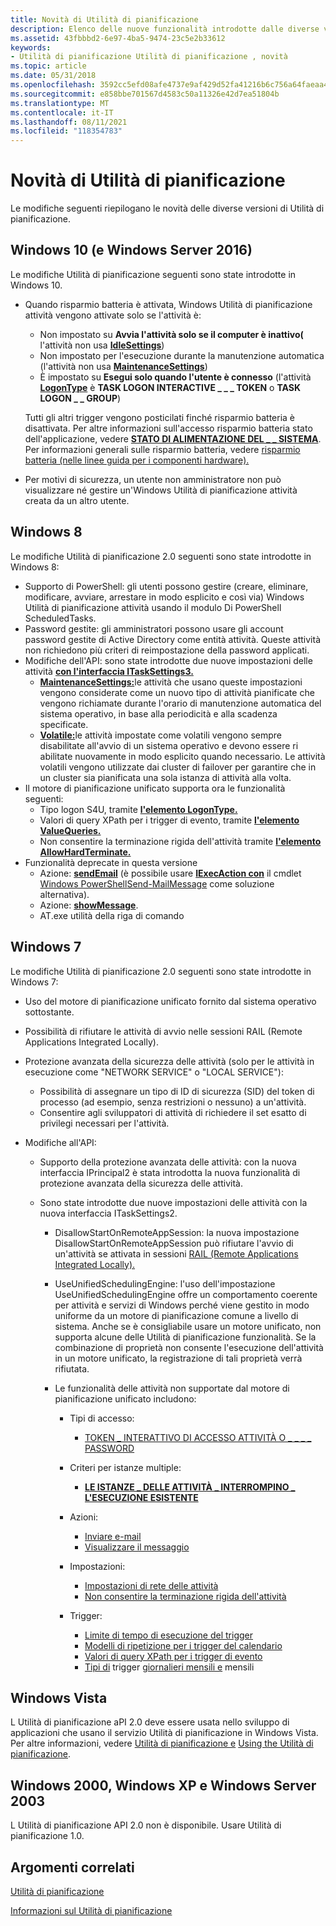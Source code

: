 ```yaml
---
title: Novità di Utilità di pianificazione
description: Elenco delle nuove funzionalità introdotte dalle diverse versioni di Utilità di pianificazione.
ms.assetid: 43fbbbd2-6e97-4ba5-9474-23c5e2b33612
keywords:
- Utilità di pianificazione Utilità di pianificazione , novità
ms.topic: article
ms.date: 05/31/2018
ms.openlocfilehash: 3592cc5efd08afe4737e9af429d52fa41216b6c756a64faeaa45f6cc5c0774b2
ms.sourcegitcommit: e858bbe701567d4583c50a11326e42d7ea51804b
ms.translationtype: MT
ms.contentlocale: it-IT
ms.lasthandoff: 08/11/2021
ms.locfileid: "118354783"
---
```

# <a name="whats-new-in-task-scheduler"></a>Novità di Utilità di pianificazione

Le modifiche seguenti riepilogano le novità delle diverse versioni di Utilità di pianificazione.

## <a name="windows-10-and-windows-server-2016"></a>Windows 10 (e Windows Server 2016)

Le modifiche Utilità di pianificazione seguenti sono state introdotte in Windows 10.

-   Quando risparmio batteria è attivata, Windows Utilità di pianificazione attività vengono attivate solo se l'attività è:

    -   Non impostato su **Avvia l'attività solo se il computer è inattivo(** l'attività non usa [**IdleSettings**](/windows/desktop/api/taskschd/nf-taskschd-itasksettings-get_idlesettings))
    -   Non impostato per l'esecuzione durante la manutenzione automatica (l'attività non usa [**MaintenanceSettings**](/windows/desktop/api/Taskschd/nf-taskschd-itasksettings3-get_maintenancesettings))
    -   È impostato su **Esegui solo quando l'utente è connesso** (l'attività [**LogonType**](/windows/desktop/api/taskschd/nf-taskschd-iprincipal-get_logontype) è **TASK LOGON INTERACTIVE \_ \_ \_ TOKEN** o **TASK LOGON \_ \_ GROUP**)

    Tutti gli altri trigger vengono posticilati finché risparmio batteria è disattivata. Per altre informazioni sull'accesso risparmio batteria stato dell'applicazione, vedere [**STATO DI ALIMENTAZIONE DEL \_ \_ SISTEMA**](/windows/desktop/api/winbase/ns-winbase-system_power_status). Per informazioni generali sulle risparmio batteria, vedere [risparmio batteria (nelle linee guida per i componenti hardware).](/windows-hardware/design/component-guidelines/battery-saver)

-   Per motivi di sicurezza, un utente non amministratore non può visualizzare né gestire un'Windows Utilità di pianificazione attività creata da un altro utente.

## <a name="windows-8"></a>Windows 8

Le modifiche Utilità di pianificazione 2.0 seguenti sono state introdotte in Windows 8:

-   Supporto di PowerShell: gli utenti possono gestire (creare, eliminare, modificare, avviare, arrestare in modo esplicito e così via) Windows Utilità di pianificazione attività usando il modulo Di PowerShell ScheduledTasks.
-   Password gestite: gli amministratori possono usare gli account password gestite di Active Directory come entità attività. Queste attività non richiedono più criteri di reimpostazione della password applicati.
-   Modifiche dell'API: sono state introdotte due nuove impostazioni delle attività [**con l'interfaccia ITaskSettings3.**](/windows/desktop/api/taskschd/nn-taskschd-itasksettings3)
    -   [**MaintenanceSettings:**](/windows/desktop/api/Taskschd/nf-taskschd-itasksettings3-get_maintenancesettings)le attività che usano queste impostazioni vengono considerate come un nuovo tipo di attività pianificate che vengono richiamate durante l'orario di manutenzione automatica del sistema operativo, in base alla periodicità e alla scadenza specificate.
    -   [**Volatile:**](/windows/desktop/api/Taskschd/nf-taskschd-itasksettings3-get_volatile)le attività impostate come volatili vengono sempre disabilitate all'avvio di un sistema operativo e devono essere ri abilitate nuovamente in modo esplicito quando necessario. Le attività volatili vengono utilizzate dai cluster di failover per garantire che in un cluster sia pianificata una sola istanza di attività alla volta.
-   Il motore di pianificazione unificato supporta ora le funzionalità seguenti:
    -   Tipo logon S4U, tramite [**l'elemento LogonType.**](taskschedulerschema-logontype-principaltype-element.md)
    -   Valori di query XPath per i trigger di evento, tramite [**l'elemento ValueQueries.**](taskschedulerschema-valuequeries-eventtriggertype-element.md)
    -   Non consentire la terminazione rigida dell'attività tramite [**l'elemento AllowHardTerminate.**](taskschedulerschema-allowhardterminate-settingstype-element.md)
-   Funzionalità deprecate in questa versione
    -   Azione: [**sendEmail**](taskschedulerschema-sendemail-actiongroup-element.md) (è possibile usare [**IExecAction con**](/windows/desktop/api/taskschd/nn-taskschd-iexecaction) il cmdlet [Windows PowerShell](https://technet.microsoft.com/library/bb978526.aspx)[Send-MailMessage](/powershell/module/microsoft.powershell.utility/send-mailmessage?view=powershell-7&preserve-view=true) come soluzione alternativa).
    -   Azione: [**showMessage**](taskschedulerschema-showmessage-actiongroup-element.md).
    -   AT.exe utilità della riga di comando

## <a name="windows-7"></a>Windows 7

Le modifiche Utilità di pianificazione 2.0 seguenti sono state introdotte in Windows 7:

-   Uso del motore di pianificazione unificato fornito dal sistema operativo sottostante.
-   Possibilità di rifiutare le attività di avvio nelle sessioni RAIL (Remote Applications Integrated Locally).
-   Protezione avanzata della sicurezza delle attività (solo per le attività in esecuzione come "NETWORK SERVICE" o "LOCAL SERVICE"):

    -   Possibilità di assegnare un tipo di ID di sicurezza (SID) del token di processo (ad esempio, senza restrizioni o nessuno) a un'attività.
    -   Consentire agli sviluppatori di attività di richiedere il set esatto di privilegi necessari per l'attività.

-   Modifiche all'API:

    -   Supporto della protezione avanzata delle attività: con la nuova interfaccia IPrincipal2 è stata introdotta la nuova funzionalità di protezione avanzata della sicurezza delle attività.
    -   Sono state introdotte due nuove impostazioni delle attività con la nuova interfaccia ITaskSettings2.

        -   DisallowStartOnRemoteAppSession: la nuova impostazione DisallowStartOnRemoteAppSession può rifiutare l'avvio di un'attività se attivata in sessioni [RAIL (Remote Applications Integrated Locally).](/openspecs/windows_protocols/MS-WINPROTLP/df36f95e-6a6b-48d6-a3ae-35a17674f546)
        -   UseUnifiedSchedulingEngine: l'uso dell'impostazione UseUnifiedSchedulingEngine offre un comportamento coerente per attività e servizi di Windows perché viene gestito in modo uniforme da un motore di pianificazione comune a livello di sistema. Anche se è consigliabile usare un motore unificato, non supporta alcune delle Utilità di pianificazione funzionalità. Se la combinazione di proprietà non consente l'esecuzione dell'attività in un motore unificato, la registrazione di tali proprietà verrà rifiutata.
        -   Le funzionalità delle attività non supportate dal motore di pianificazione unificato includono:

            -   Tipi di accesso:

                -   [TOKEN \_ INTERATTIVO DI ACCESSO ATTIVITÀ O \_ \_ \_ \_ PASSWORD](./taskschedulerschema-logontype-principaltype-element.md)

            -   Criteri per istanze multiple:

                -   [**LE ISTANZE \_ DELLE ATTIVITÀ \_ INTERROMPINO \_ L'ESECUZIONE ESISTENTE**](taskschedulerschema-multipleinstancespolicy-settingstype-element.md)

            -   Azioni:

                -   [Inviare e-mail](./taskschedulerschema-sendemail-actiongroup-element.md)
                -   [Visualizzare il messaggio](./taskschedulerschema-showmessage-actiongroup-element.md)

            -   Impostazioni:

                -   [Impostazioni di rete delle attività](./taskschedulerschema-networksettings-settingstype-element.md)
                -   [Non consentire la terminazione rigida dell'attività](./taskschedulerschema-allowhardterminate-settingstype-element.md)

            -   Trigger:

                -   [Limite di tempo di esecuzione del trigger](./taskschedulerschema-executiontimelimit-triggerbasetype-element.md)
                -   [Modelli di ripetizione per i trigger del calendario]( ./taskschedulerschema-repetition-triggerbasetype-element.md)
                -   [Valori di query XPath per i trigger di evento]( ./taskschedulerschema-valuequeries-eventtriggertype-element.md)
                -   [Tipi di](./taskschedulerschema-schedulebymonth-calendartriggertype-element.md) trigger [giornalieri mensili e](./taskschedulerschema-schedulebymonthdayofweek-calendartriggertype-element.md) mensili

## <a name="windows-vista"></a>Windows Vista

L Utilità di pianificazione aPI 2.0 deve essere usata nello sviluppo di applicazioni che usano il servizio Utilità di pianificazione in Windows Vista. Per altre informazioni, vedere [Utilità di pianificazione e](task-scheduler-reference.md) [Using the Utilità di pianificazione](using-the-task-scheduler.md).

## <a name="windows-2000-windows-xp-and-windows-server-2003"></a>Windows 2000, Windows XP e Windows Server 2003

L Utilità di pianificazione API 2.0 non è disponibile. Usare Utilità di pianificazione 1.0.

## <a name="related-topics"></a>Argomenti correlati

<dl> <dt>

[Utilità di pianificazione](task-scheduler-start-page.md)
</dt> <dt>

[Informazioni sul Utilità di pianificazione](about-the-task-scheduler.md)
</dt> </dl>

 

 
